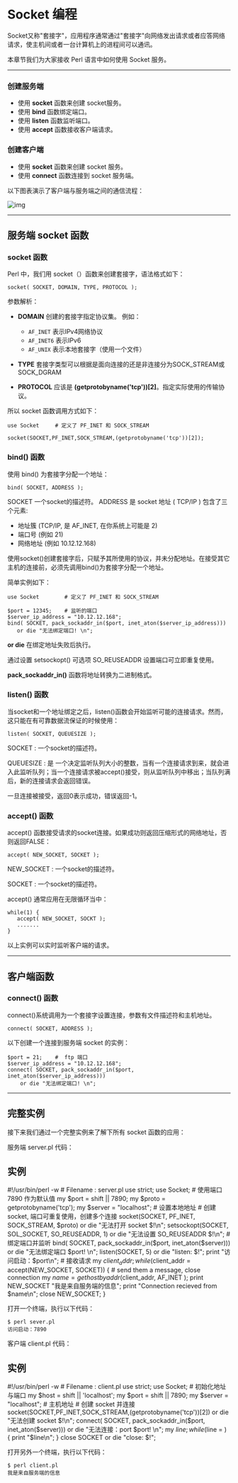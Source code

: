 # Socket 编程

Socket又称"套接字"，应用程序通常通过"套接字"向网络发出请求或者应答网络请求，使主机间或者一台计算机上的进程间可以通讯。

本章节我们为大家接收 Perl 语言中如何使用 Socket 服务。

------

### 创建服务端

- 使用 **socket** 函数来创建 socket服务。
- 使用 **bind** 函数绑定端口。 
- 使用 **listen** 函数监听端口。 
- 使用 **accept** 函数接收客户端请求。

### 创建客户端

- 使用 **socket** 函数来创建 socket 服务。
- 使用 **connect** 函数连接到 socket 服务端。

以下图表演示了客户端与服务端之间的通信流程：

![img](https://www.runoob.com/wp-content/uploads/2016/06/1466064198-6811-perl-socket.jpg)

------

## 服务端 socket 函数

### socket 函数

Perl 中，我们用 socket（）函数来创建套接字，语法格式如下：

```
socket( SOCKET, DOMAIN, TYPE, PROTOCOL );
```

参数解析：

- **DOMAIN** 创建的套接字指定协议集。 例如：

  - `AF_INET` 表示IPv4网络协议
  - `AF_INET6` 表示IPv6
  - `AF_UNIX` 表示本地套接字（使用一个文件）

  

- **TYPE** 套接字类型可以根据是面向连接的还是非连接分为SOCK_STREAM或SOCK_DGRAM

- **PROTOCOL** 应该是 **(getprotobyname('tcp'))[2]**。指定实际使用的传输协议。 

所以 socket 函数调用方式如下：

```
use Socket     # 定义了 PF_INET 和 SOCK_STREAM

socket(SOCKET,PF_INET,SOCK_STREAM,(getprotobyname('tcp'))[2]);
```

### bind() 函数

使用 bind() 为套接字分配一个地址：

```
bind( SOCKET, ADDRESS );
```

SOCKET 一个socket的描述符。 ADDRESS 是 socket 地址 ( TCP/IP ) 包含了三个元素:

- 地址簇 (TCP/IP, 是 AF_INET, 在你系统上可能是 2)
- 端口号 (例如 21)
- 网络地址 (例如 10.12.12.168)

使用socket()创建套接字后，只赋予其所使用的协议，并未分配地址。在接受其它主机的连接前，必须先调用bind()为套接字分配一个地址。

简单实例如下：

```
use Socket        # 定义了 PF_INET 和 SOCK_STREAM

$port = 12345;    # 监听的端口
$server_ip_address = "10.12.12.168";
bind( SOCKET, pack_sockaddr_in($port, inet_aton($server_ip_address)))
   or die "无法绑定端口! \n";
```

**or die** 在绑定地址失败后执行。

通过设置 setsockopt() 可选项 SO_REUSEADDR 设置端口可立即重复使用。

  **pack_sockaddr_in()** 函数将地址转换为二进制格式。

### listen() 函数

当socket和一个地址绑定之后，listen()函数会开始监听可能的连接请求。然而，这只能在有可靠数据流保证的时候使用：

```
listen( SOCKET, QUEUESIZE );
```

SOCKET : 一个socket的描述符。

QUEUESIZE : 是 一个决定监听队列大小的整数，当有一个连接请求到来，就会进入此监听队列；当一个连接请求被accept()接受，则从监听队列中移出；当队列满后，新的连接请求会返回错误。

一旦连接被接受，返回0表示成功，错误返回-1。

### accept() 函数

accept() 函数接受请求的socket连接。如果成功则返回压缩形式的网络地址，否则返回FALSE： 

```
accept( NEW_SOCKET, SOCKET );
```

NEW_SOCKET : 一个socket的描述符。

SOCKET : 一个socket的描述符。

accept() 通常应用在无限循环当中：

```
while(1) {
   accept( NEW_SOCKET, SOCKT );
   .......
}
```

以上实例可以实时监听客户端的请求。

------

## 客户端函数

### connect() 函数

connect()系统调用为一个套接字设置连接，参数有文件描述符和主机地址。

```
connect( SOCKET, ADDRESS );
```

以下创建一个连接到服务端 socket 的实例：

```
$port = 21;    #  ftp 端口
$server_ip_address = "10.12.12.168";
connect( SOCKET, pack_sockaddr_in($port, inet_aton($server_ip_address)))
    or die "无法绑定端口! \n";
```

------

## 完整实例

接下来我们通过一个完整实例来了解下所有 socket 函数的应用：

服务端 server.pl 代码：

## 实例

\#!/usr/bin/perl -w # Filename : server.pl  use strict; use Socket;  # 使用端口 7890 作为默认值 my $port = shift || 7890; my $proto = getprotobyname('tcp'); my $server = "localhost";  # 设置本地地址  # 创建 socket, 端口可重复使用，创建多个连接 socket(SOCKET, PF_INET, SOCK_STREAM, $proto)   or die "无法打开 socket $!\n"; setsockopt(SOCKET, SOL_SOCKET, SO_REUSEADDR, 1)   or die "无法设置 SO_REUSEADDR $!\n";  # 绑定端口并监听 bind( SOCKET, pack_sockaddr_in($port, inet_aton($server)))   or die "无法绑定端口 $port! \n";  listen(SOCKET, 5) or die "listen: $!"; print "访问启动：$port\n";  # 接收请求 my $client_addr; while ($client_addr = accept(NEW_SOCKET, SOCKET)) {   # send them a message, close connection   my $name = gethostbyaddr($client_addr, AF_INET );   print NEW_SOCKET "我是来自服务端的信息";   print "Connection recieved from $name\n";   close NEW_SOCKET; }

打开一个终端，执行以下代码：

```
$ perl sever.pl
访问启动：7890
```

客户端 client.pl 代码：

## 实例

\#!/usr/bin/perl -w # Filename : client.pl  use strict; use Socket;  # 初始化地址与端口 my $host = shift || 'localhost'; my $port = shift || 7890; my $server = "localhost";  # 主机地址  # 创建 socket 并连接 socket(SOCKET,PF_INET,SOCK_STREAM,(getprotobyname('tcp'))[2])   or die "无法创建 socket $!\n"; connect( SOCKET, pack_sockaddr_in($port, inet_aton($server)))   or die "无法连接：port $port! \n";  my $line; while ($line = <SOCKET>) {        print "$line\n"; } close SOCKET or die "close: $!";

打开另外一个终端，执行以下代码：

```
$ perl client.pl
我是来自服务端的信息
```